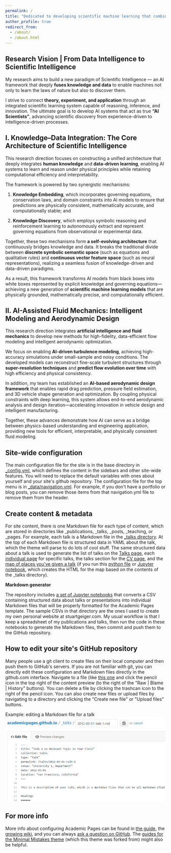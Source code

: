 ```yaml
---
permalink: /
title: "Dedicated to developing scientific machine learning that combines domain knowledge and AI"
author_profile: true
redirect_from: 
  - /about/
  - /about.html
---
```

Research Vision | From Data Intelligence to Scientific Intelligence
------
My research aims to build a new paradigm of Scientific Intelligence — an AI framework that deeply **fuses knowledge and data** to enable machines not only to learn the laws of nature but also to discover them.

I strive to connect **theory, experiment, and application** through an integrated scientific learning system capable of reasoning, inference, and innovation.
The ultimate goal is to develop AI systems that act as true **“AI Scientists”**, advancing scientific discovery from experience-driven to intelligence-driven processes.

I. Knowledge–Data Integration: The Core Architecture of Scientific Intelligence
------
This research direction focuses on constructing a unified architecture that deeply integrates **human knowledge** and **data-driven learning**, enabling AI systems to learn and reason under physical principles while retaining computational efficiency and interpretability.

The framework is powered by two synergistic mechanisms:

1. **Knowledge Embedding**, which incorporates governing equations, conservation laws, and domain constraints into AI models to ensure that predictions are physically consistent, mathematically accurate, and computationally stable; and

2. **Knowledge Discovery**, which employs symbolic reasoning and reinforcement learning to autonomously extract and represent governing equations from observational or experimental data.

Together, these two mechanisms form **a self-evolving architecture** that continuously bridges knowledge and data.
It breaks the traditional divide between **discrete symbolic semantic space** (such as equations and qualitative rules) and **continuous vector feature space** (such as neural representations), realizing a seamless fusion of knowledge-driven and data-driven paradigms.

As a result, this framework transforms AI models from black boxes into white boxes represented by explicit knowledge and governing equations—
achieving a new generation of **scientific machine learning models** that are physically grounded, mathematically precise, and computationally efficient.

II. AI-Assisted Fluid Mechanics: Intelligent Modeling and Aerodynamic Design
------
This research direction integrates **artificial intelligence and fluid mechanics** to develop new methods for high-fidelity, data-efficient flow modeling and intelligent aerodynamic optimization.

We focus on enabling **AI-driven turbulence modeling**, achieving high-accuracy simulations under small-sample and noisy conditions. The developed models can reconstruct fine-scale turbulent structures through **super-resolution techniques** and **predict flow evolution over time** with high efficiency and physical consistency.

In addition, my team has established an **AI-based aerodynamic design framework** that enables rapid drag prediction, pressure field estimation, and 3D vehicle shape generation and optimization. By coupling physical constraints with deep learning, this system allows end-to-end aerodynamic analysis and design iteration—accelerating innovation in vehicle design and intelligent manufacturing.

Together, these advances demonstrate how AI can serve as a bridge between physics-based understanding and engineering application, providing new tools for efficient, interpretable, and physically consistent fluid modeling.

Site-wide configuration
------
The main configuration file for the site is in the base directory in [_config.yml](https://github.com/academicpages/academicpages.github.io/blob/master/_config.yml), which defines the content in the sidebars and other site-wide features. You will need to replace the default variables with ones about yourself and your site's github repository. The configuration file for the top menu is in [_data/navigation.yml](https://github.com/academicpages/academicpages.github.io/blob/master/_data/navigation.yml). For example, if you don't have a portfolio or blog posts, you can remove those items from that navigation.yml file to remove them from the header. 

Create content & metadata
------
For site content, there is one Markdown file for each type of content, which are stored in directories like _publications, _talks, _posts, _teaching, or _pages. For example, each talk is a Markdown file in the [_talks directory](https://github.com/academicpages/academicpages.github.io/tree/master/_talks). At the top of each Markdown file is structured data in YAML about the talk, which the theme will parse to do lots of cool stuff. The same structured data about a talk is used to generate the list of talks on the [Talks page](https://academicpages.github.io/talks), each [individual page](https://academicpages.github.io/talks/2012-03-01-talk-1) for specific talks, the talks section for the [CV page](https://academicpages.github.io/cv), and the [map of places you've given a talk](https://academicpages.github.io/talkmap.html) (if you run this [python file](https://github.com/academicpages/academicpages.github.io/blob/master/talkmap.py) or [Jupyter notebook](https://github.com/academicpages/academicpages.github.io/blob/master/talkmap.ipynb), which creates the HTML for the map based on the contents of the _talks directory).

**Markdown generator**

The repository includes [a set of Jupyter notebooks](https://github.com/academicpages/academicpages.github.io/tree/master/markdown_generator
) that converts a CSV containing structured data about talks or presentations into individual Markdown files that will be properly formatted for the Academic Pages template. The sample CSVs in that directory are the ones I used to create my own personal website at stuartgeiger.com. My usual workflow is that I keep a spreadsheet of my publications and talks, then run the code in these notebooks to generate the Markdown files, then commit and push them to the GitHub repository.

How to edit your site's GitHub repository
------
Many people use a git client to create files on their local computer and then push them to GitHub's servers. If you are not familiar with git, you can directly edit these configuration and Markdown files directly in the github.com interface. Navigate to a file (like [this one](https://github.com/academicpages/academicpages.github.io/blob/master/_talks/2012-03-01-talk-1.md) and click the pencil icon in the top right of the content preview (to the right of the "Raw | Blame | History" buttons). You can delete a file by clicking the trashcan icon to the right of the pencil icon. You can also create new files or upload files by navigating to a directory and clicking the "Create new file" or "Upload files" buttons. 

Example: editing a Markdown file for a talk
![Editing a Markdown file for a talk](/images/editing-talk.png)

For more info
------
More info about configuring Academic Pages can be found in [the guide](https://academicpages.github.io/markdown/), the [growing wiki](https://github.com/academicpages/academicpages.github.io/wiki), and you can always [ask a question on GitHub](https://github.com/academicpages/academicpages.github.io/discussions). The [guides for the Minimal Mistakes theme](https://mmistakes.github.io/minimal-mistakes/docs/configuration/) (which this theme was forked from) might also be helpful.
